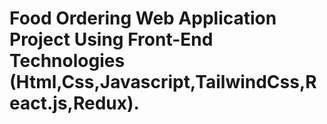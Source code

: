 # Food Ordering Web Application Project Using Front-End Technologies (Html,Css,Javascript,TailwindCss,React.js,Redux). 
